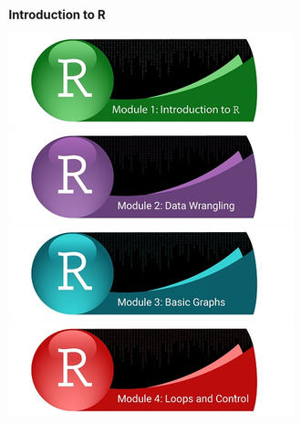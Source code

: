 ## Introduction to R

[![Getting Started](../fig/module_1_header.jpg)](https://github.com/mydatastory/r_intro_class/blob/master/_episodes_html/module_1_main.md)
[![Data Wrangling](../fig/module_2_header.jpg)](https://github.com/mydatastory/r_intro_class/blob/master/_episodes_html/module_2_main.md)
[![Basic Graphs](../fig/module_3_header.jpg)](https://github.com/mydatastory/r_intro_class/blob/master/_episodes_html/module_3_main.md)
[![Loops & Control](../fig/module_4_header.jpg)](https://rawcdn.githack.com/mydatastory/r_intro_class/7a76ad05deea5f93f412c355187b4cc5b8d62f29/_episodes_html/control_flow.html)
